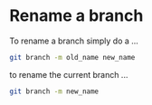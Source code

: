 # Rename a branch

To rename a branch simply do a ...

```bash
git branch -m old_name new_name
```

to rename the current branch ...

```bash
git branch -m new_name
```

